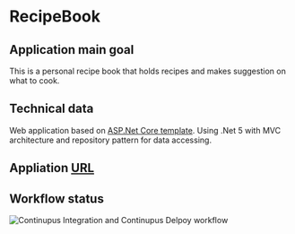 # RecipeBook

## Application main goal

This is a personal recipe book that holds recipes and makes suggestion on what to cook.

## Technical data
Web application based on [ASP.Net Core template](https://github.com/NikolayIT/ASP.NET-Core-Template).
Using .Net 5 with MVC architecture and repository pattern for data accessing. 

## Appliation [URL](https://myrecipescheduler.azurewebsites.net) 

## Workflow status
![Continupus Integration and Continupus Delpoy workflow](https://github.com/madbadPi/RecipeBook/actions/workflows/ci-cd.yaml/badge.svg)

